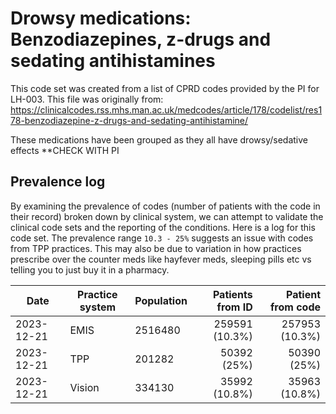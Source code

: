 # Drowsy medications: Benzodiazepines, z-drugs and sedating antihistamines

This code set was created from a list of CPRD codes provided by the PI for LH-003. This file was originally from: https://clinicalcodes.rss.mhs.man.ac.uk/medcodes/article/178/codelist/res178-benzodiazepine-z-drugs-and-sedating-antihistamine/

These medications have been grouped as they all have drowsy/sedative effects **CHECK WITH PI


## Prevalence log

By examining the prevalence of codes (number of patients with the code in their record) broken down by clinical system, we can attempt to validate the clinical code sets and the reporting of the conditions. Here is a log for this code set. The prevalence range `10.3 - 25%` suggests an issue with codes from TPP practices. This may also be due to variation in how practices prescribe over the counter meds like hayfever meds, sleeping pills etc vs telling you to just buy it in a pharmacy.

| Date       | Practice system | Population | Patients from ID | Patient from code |
| ---------- | --------------- | ---------- | ---------------: | ----------------: |
| 2023-12-21 | EMIS | 2516480 | 259591 (10.3%) | 257953 (10.3%) | 
| 2023-12-21 | TPP | 201282 | 50392 (25%) | 50390 (25%) | 
| 2023-12-21 | Vision | 334130 | 35992 (10.8%) | 35963 (10.8%) | 